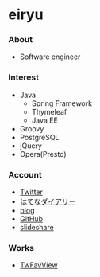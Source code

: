 eiryu
=======================


### About
- Software engineer

### Interest
- Java
    - Spring Framework
    - Thymeleaf
    - Java EE
- Groovy
- PostgreSQL
- jQuery
- Opera(Presto)

### Account
- [Twitter](http://twitter.com/eiryu)
- [はてなダイアリー](http://d.hatena.ne.jp/eiryu9)
- [blog](http://blog.eiryu.com)
- [GitHub](https://github.com/eiryu)
- [slideshare](http://www.slideshare.net/eiryu)

### Works
- [TwFavView](http://twfavview.excale.net) 
